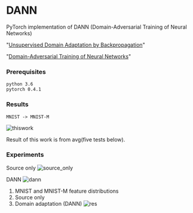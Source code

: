 # DANN

PyTorch implementation of DANN (Domain-Adversarial Training of Neural Networks)

"[Unsupervised Domain Adaptation by Backpropagation](http://sites.skoltech.ru/compvision/projects/grl/files/paper.pdf)"

"[Domain-Adversarial Training of Neural Networks](http://jmlr.org/papers/volume17/15-239/15-239.pdf)"



### Prerequisites

```
python 3.6
pytorch 0.4.1
```

### Results
`MNIST -> MNIST-M`

![thiswork](https://user-images.githubusercontent.com/37066691/44933106-db477280-ada2-11e8-8022-6306579a1919.png)

Result of this work is from avg(five tests below).

### Experiments
Source only
![source_only](https://user-images.githubusercontent.com/37066691/44932869-febded80-ada1-11e8-8297-050b4a5ed8f7.png)

DANN
![dann](https://user-images.githubusercontent.com/37066691/44932883-08dfec00-ada2-11e8-8f32-fd6afe044224.png)

1. MNIST and MNIST-M feature distributions
2. Source only
3. Domain adaptation (DANN)
![res](https://user-images.githubusercontent.com/37066691/44933409-ef3fa400-ada3-11e8-8317-ce4c71fbcc6c.png)
